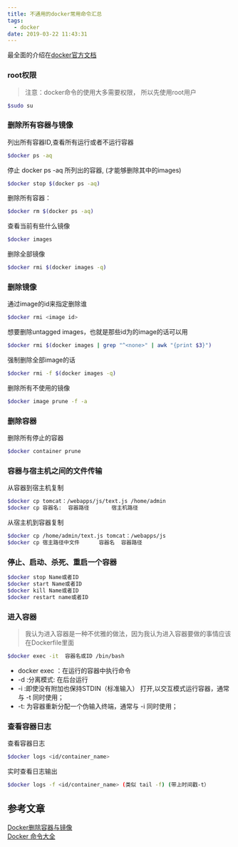 ```yaml
---
title: 不通用的docker常用命令汇总
tags:
  - docker
date: 2019-03-22 11:43:31
---
```



最全面的介绍在[docker官方文档](https://docs.docker.com/)

### root权限

> 注意：docker命令的使用大多需要权限， 所以先使用root用户

```bash
$sudo su
```

<!-- more -->

### 删除所有容器与镜像

列出所有容器ID,查看所有运行或者不运行容器
```bash
$docker ps -aq
```

停止 docker ps -aq 所列出的容器, (才能够删除其中的images)  

```bash
$docker stop $(docker ps -aq)
```

删除所有容器：

```bash
$docker rm $(docker ps -aq)
```
查看当前有些什么镜像

```bash
$docker images
```

删除全部镜像

```bash
$docker rmi $(docker images -q)
```

### 删除镜像
通过image的id来指定删除谁

```bash
$docker rmi <image id>
```

想要删除untagged images，也就是那些id为的image的话可以用

```bash
$docker rmi $(docker images | grep "^<none>" | awk "{print $3}")
```

强制删除全部image的话
```bash
$docker rmi -f $(docker images -q)
```

删除所有不使用的镜像
```bash
$docker image prune -f -a
```

### 删除容器

删除所有停止的容器

```bash
$docker container prune
```

### 容器与宿主机之间的文件传输

从容器到宿主机复制

```bash
$docker cp tomcat：/webapps/js/text.js /home/admin
$docker cp 容器名:  容器路径       宿主机路径         
```

从宿主机到容器复制

```bash
$docker cp /home/admin/text.js tomcat：/webapps/js
$docker cp 宿主路径中文件      容器名  容器路径   
```



### 停止、启动、杀死、重启一个容器

```bash
$docker stop Name或者ID  
$docker start Name或者ID  
$docker kill Name或者ID  
$docker restart name或者ID
```

### 进入容器

> 我认为进入容器是一种不优雅的做法，因为我认为进入容器要做的事情应该在Dockerfile里面

```bash
$docker exec -it  容器名或ID /bin/bash
```

- docker exec ：在运行的容器中执行命令
- -d :分离模式: 在后台运行
- -i :即使没有附加也保持STDIN（标准输入） 打开,以交互模式运行容器，通常与 -t 同时使用；
- -t: 为容器重新分配一个伪输入终端，通常与 -i 同时使用；

### 查看容器日志

查看容器日志

```bash
$docker logs <id/container_name>
```

实时查看日志输出

```bash
$docker logs -f <id/container_name> (类似 tail -f) (带上时间戳-t）
```

## 参考文章

[Docker删除容器与镜像](https://blog.csdn.net/qq_32447301/article/details/79387649)  
[Docker 命令大全](http://www.runoob.com/docker/docker-command-manual.html)
